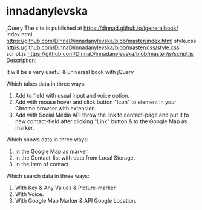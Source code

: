 # innadanylevska
jQuery
The site is published at https://dinnad.github.io/igeneralbook/
index.html https://github.com/DInnaD/innadanylevska/blob/master/index.html
style.css https://github.com/DInnaD/innadanylevska/blob/master/css/style.css
script.js https://github.com/DInnaD/innadanylevska/blob/master/js/script.js
Description:

It will be a very useful & universal book with jQuery

Which takes data in three ways:

1. Add to field with usual input and voice option.
2. Add with mouse hover and click button "Icon" to element in your Chrome browser with extension.
3. Add with Social Media API throw the link to contact-page and put it to new contact-field after clicking "Link" button & to the Google Map as marker.

Which shows data in three ways:

1. In the Google Map as marker.
2. In the Contact-list with data from Local Storage.
3. In the Item of contact.

Which search data in three ways:

1. With Key & Any Values & Picture-marker.
2. With Voice.
3. With Google Map Marker & API Google Location.
